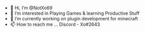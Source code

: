 - 👋 Hi, I’m @NotXo69
- 👀 I’m interested in Playing Games & learning Productive Stuff
- 🌱 I’m currently working on plugin development for minecraft
- 📫 How to reach me ... Discord - Xo#2643

<!---
NotXo69/NotXo69 is a ✨ special ✨ repository because its `README.md` (this file) appears on your GitHub profile.
You can click the Preview link to take a look at your changes.
--->
